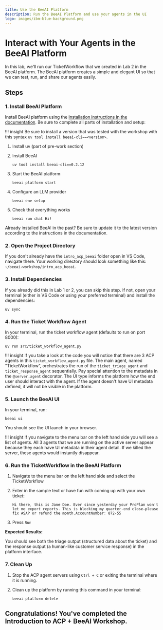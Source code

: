 ```yaml
---
title: Use the BeeAI Platform
description: Run the BeeAI Platform and use your agents in the UI
logo: images/ibm-blue-background.png
---
```


# Interact with Your Agents in the BeeAI Platform

In this lab, we'll run our TicketWorkflow that we created in Lab 2 in the BeeAI platform. The BeeAI platform creates a simple and elegant UI so that we can test, run, and share our agents easily.

## Steps

### 1. Install BeeAI Platform

Install BeeAI platform using the [installation instructions in the documentation](https://docs.beeai.dev/introduction/installation). Be sure to complete all parts of installation and setup:

!!! insight
    Be sure to install a version that was tested with the workshop with this syntax `uv tool install beeai-cli==<version>`.

1. Install uv (part of pre-work section)

2. Install BeeAI

    ```shell
    uv tool install beeai-cli==0.2.12
    ```

3. Start the BeeAI platform

    ```shell
    beeai platform start
    ```

4. Configure an LLM provider

    ```shell
    beeai env setup
    ```

5. Check that everything works

    ```shell
    beeai run chat Hi!
    ```

Already installed BeeAI in the past? Be sure to update it to the latest version according to the instructions in the documentation.

### 2. Open the Project Directory

If you don't already have the `intro_acp_beeai` folder open in VS Code, navigate there. Your working directory should look something like this: `~/beeai-workshop/intro_acp_beeai`.

### 3. Install Dependencies

If you already did this in Lab 1 or 2, you can skip this step. If not, open your terminal (either in VS Code or using your preferred terminal) and install the dependencies:

```shell
uv sync
```

### 4. Run the Ticket Workflow Agent

In your terminal, run the ticket workflow agent (defaults to run on port 8000):

```shell
uv run src/ticket_workflow_agent.py
```

!!! insight
    If you take a look at the code you will notice that there are 3 ACP agents in this `ticket_workflow_agent.py` file. The main agent, named "TicketWorkflow", orchestrates the run of the `ticket_triage_agent` and `ticket_response_agent` sequentially. Pay special attention to the metadata in the `@server.agent` decorator. The UI type informs the platform how the end user should interact with the agent. If the agent doesn't have UI metadata defined, it will not be visible in the platform.

### 5. Launch the BeeAI UI

In your terminal, run:

```shell
beeai ui
```

You should see the UI launch in your browser.

!!! insight
    If you navigate to the menu bar on the left hand side you will see a list of agents. All 3 agents that we are running on the active server appear because they each have UI metadata in their agent detail. If we killed the server, these agents would instantly disappear.

### 6. Run the TicketWorkflow in the BeeAI Platform

1. Navigate to the menu bar on the left hand side and select the TicketWorkflow
2. Enter in the sample text or have fun with coming up with your own ticket:

    ```text
    Hi there, this is Jane Doe. Ever since yesterday your ProPlan won't let me export reports. This is blocking my quarter-end close—please fix ASAP or refund the month.AccountNumber: 872-55
    ```

3. Press `Run`

**Expected Results:**

You should see both the triage output (structured data about the ticket) and the response output (a human-like customer service response) in the platform interface.

### 7. Clean Up

1. Stop the ACP agent servers using `Ctrl + C` or exiting the terminal where it is running.
2. Clean up the platform by running this command in your terminal:

    ```shell
    beeai platform delete
    ```

## Congratulations! You've completed the Introduction to ACP + BeeAI Workshop.